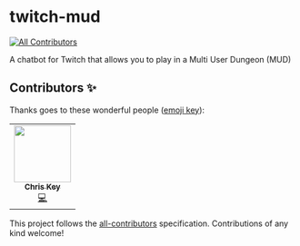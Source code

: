 # twitch-mud
<!-- ALL-CONTRIBUTORS-BADGE:START - Do not remove or modify this section -->
[![All Contributors](https://img.shields.io/badge/all_contributors-1-orange.svg?style=flat-square)](#contributors-)
<!-- ALL-CONTRIBUTORS-BADGE:END -->
A chatbot for Twitch that allows you to play in a Multi User Dungeon (MUD)

## Contributors ✨

Thanks goes to these wonderful people ([emoji key](https://allcontributors.org/docs/en/emoji-key)):

<!-- ALL-CONTRIBUTORS-LIST:START - Do not remove or modify this section -->
<!-- prettier-ignore-start -->
<!-- markdownlint-disable -->
<table>
  <tr>
    <td align="center"><a href="https://www.kingschurchbirmingham.org"><img src="https://avatars.githubusercontent.com/u/20416049?v=4?s=100" width="100px;" alt=""/><br /><sub><b>Chris Key</b></sub></a><br /><a href="https://github.com/ukmadlz/twitch-mud/commits?author=supachris28" title="Code">💻</a></td>
  </tr>
</table>

<!-- markdownlint-restore -->
<!-- prettier-ignore-end -->

<!-- ALL-CONTRIBUTORS-LIST:END -->

This project follows the [all-contributors](https://github.com/all-contributors/all-contributors) specification. Contributions of any kind welcome!
